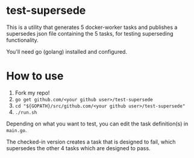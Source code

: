 # test-supersede

This is a utility that generates 5 docker-worker tasks and publishes a supersedes json file containing the 5 tasks, for testing superseding functionality.

You'll need go (golang) installed and configured.

# How to use

1. Fork my repo!
2. `go get github.com/<your github user>/test-supersede`
3. `cd "${GOPATH}/src/github.com/<your github user>/test-supersede"`
3. `./run.sh`

Depending on what you want to test, you can edit the task definition(s) in `main.go`.

The checked-in version creates a task that is designed to fail, which supersedes the other 4 tasks which are designed to pass.
